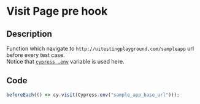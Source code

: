# Visit Page pre hook

## Description

Function which navigate to `http://uitestingplayground.com/sampleapp` url before every test case. <br/>
Notice that [`cypress .env`](../../cypress.config.ts) variable is used here.

## Code

```typescript
beforeEach(() => cy.visit(Cypress.env("sample_app_base_url")));
```
